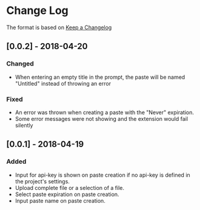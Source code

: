 # Change Log

The format is based on [Keep a Changelog](http://keepachangelog.com/en/1.0.0/)

## [0.0.2] - 2018-04-20
### Changed
- When entering an empty title in the prompt, the paste will be named "Untitled" instead of throwing an error
### Fixed
- An error was thrown when creating a paste with the "Never" expiration.
- Some error messages were not showing and the extension would fail silently

## [0.0.1] - 2018-04-19
### Added
- Input for api-key is shown on paste creation if no api-key is defined in the project's settings.
- Upload complete file or a selection of a file.
- Select paste expiration on paste creation.
- Input paste name on paste creation.
